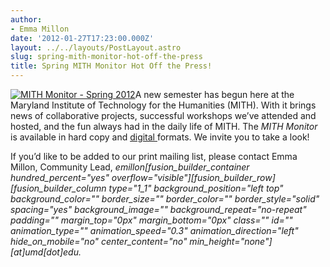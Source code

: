 ```yaml
---
author:
- Emma Millon
date: '2012-01-27T17:23:00.000Z'
layout: ../../layouts/PostLayout.astro
slug: spring-mith-monitor-hot-off-the-press
title: Spring MITH Monitor Hot Off the Press!
---
```


[![MITH Monitor - Spring 2012](/assets/images/2012-01-MITH_Monitor_Spring12-225x124.png "MITH_Monitor_Spring12")](http://mith.umd.edu/monitor/spring-2012)A new semester has begun here at the Maryland Institute of Technology for the Humanities (MITH). With it brings news of collaborative projects, successful workshops we’ve attended and hosted, and the fun always had in the daily life of MITH. The _MITH Monitor_ is available in hard copy and [digital ](http://mith.umd.edu/monitor/spring-2012)formats. We invite you to take a look!

If you’d like to be added to our print mailing list, please contact Emma Millon, Community Lead, _emillon\[fusion_builder_container hundred_percent="yes" overflow="visible"]\[fusion_builder_row]\[fusion_builder_column type="1_1" background_position="left top" background_color="" border_size="" border_color="" border_style="solid" spacing="yes" background_image="" background_repeat="no-repeat" padding="" margin_top="0px" margin_bottom="0px" class="" id="" animation_type="" animation_speed="0.3" animation_direction="left" hide_on_mobile="no" center_content="no" min_height="none"]\[at]umd\[dot]edu._